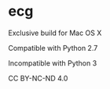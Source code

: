 # ecg

Exclusive build for Mac OS X

Compatible with Python 2.7

Incompatible with Python 3

CC BY-NC-ND 4.0
